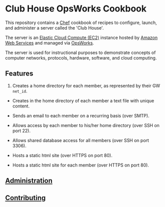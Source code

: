 # Club House OpsWorks Cookbook

This repository contains a [Chef](https://www.chef.io/chef/) cookbook of recipes
 to configure, launch, and administer a server called the 'Club House'.

The server is an [Elastic Cloud Compute (EC2)](https://aws.amazon.com/ec2/)
 instance hosted by [Amazon Web Services](https://aws.amazon.com/)
 and managed via [OpsWorks](https://aws.amazon.com/opsworks/).

The server is used for instructional purposes to demonstrate concepts of
 computer networks, protocols, hardware, software, and cloud computing.

## Features

 1. Creates a home directory for each member, as represented by their GW `net_id`.

 * Creates in the home directory of each member a text file with unique content.

 * Sends an email to each member on a recurring basis (over SMTP).

 * Allows access by each member to his/her home directory (over SSH on port 22).

 * Allows shared database access for all members (over SSH on port 3306).

 * Hosts a static html site (over HTTPS on port 80).

 * Hosts a static html site for each member (over HTTPS on port 80).

## [Administration](ADMINISTRATION.md)

## [Contributing](CONTRIBUTING.md)

